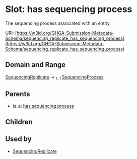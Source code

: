 
# Slot: has sequencing process


The sequencing process associated with an entity.

URI: [https://w3id.org/GHGA-Submission-Metadata-Schema/sequencing_replicate_has_sequencing_process](https://w3id.org/GHGA-Submission-Metadata-Schema/sequencing_replicate_has_sequencing_process)


## Domain and Range

[SequencingReplicate](SequencingReplicate.md) &#8594;  <sub>1..1</sub> [SequencingProcess](SequencingProcess.md)

## Parents

 *  is_a: [has sequencing process](has_sequencing_process.md)

## Children


## Used by

 * [SequencingReplicate](SequencingReplicate.md)
